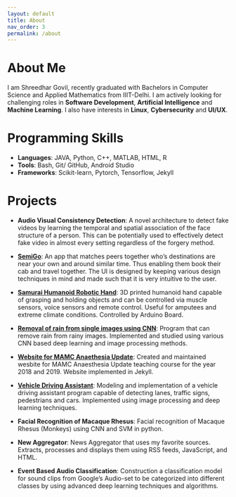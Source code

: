 ```yaml
---
layout: default
title: About
nav_order: 3
permalink: /about
---
```


# About Me
I am Shreedhar Govil, recently graduated with Bachelors in Computer Science and Applied Mathematics from IIIT-Delhi. I am actively looking for challenging roles in **Software Development**, **Artificial Intelligence** and **Machine Learning**. I also have interests in **Linux**, **Cybersecurity** and **UI/UX**. 

# Programming Skills
* **Languages**: JAVA, Python, C++, MATLAB, HTML, R
* **Tools**: Bash, Git/ GitHub, Android Studio
* **Frameworks**: Scikit-learn, Pytorch, Tensorflow, Jekyll


# Projects

* **Audio Visual Consistency Detection**: 
    A novel architecture to detect fake videos by learning the temporal
    and spatial association of the face structure of a person.
    This can be potentially used to effectively detect fake video in almost every setting regardless of the forgery method.

* [**SemiGo**](https://github.com/sdhar16/SemiGo): 
    An app that matches peers together who’s destinations are near your own and around similar time.
    Thus enabling them book their cab and travel together. The UI is designed by keeping various design techniques in mind and made 
    such that it is very intuitive to the user. 

* [**Samurai Humanoid Robotic Hand**](https://github.com/sdhar16/Samurai): 
    3D printed humanoid hand capable of grasping and holding objects
    and can be controlled via muscle sensors, voice sensors and remote
    control. Useful for amputees and extreme climate conditions.
    Controlled by Arduino Board.

* [**Removal of rain from single images using CNN**](https://github.com/sdhar16/RainRemover): 
    Program that can remove rain from rainy images. Implemented and studied using various CNN based deep
    learning and image processing methods. 

* [**Website for MAMC Anaethesia Update**](https://github.com/sdhar16/mamcanaesthesiaupdate): 
    Created and maintained wesbite for MAMC Anaesthesia Update teaching course for the year 2018 and 2019. 
    Website implemented in Jekyll.

* [**Vehicle Driving Assistant**](https://github.com/arushi019/IA_project): 
    Modeling and implementation of a vehicle driving assistant
    program capable of detecting lanes, traffic signs, pedestrians
    and cars. Implemented using image
    processing and deep learning techniques.

* **Facial Recognition of Macaque Rhesus**: 
    Facial recognition of Macaque Rhesus (Monkeys) using CNN and SVM in python.

* **New Aggregator**:
    News Aggregator that uses my favorite sources. Extracts, processes and displays them using RSS feeds, JavaScript, and HTML.

* **Event Based Audio Classification**: 
    Construction a classification model for sound clips from Google’s
    Audio-set to be categorized into different classes by using
    advanced deep learning techniques and algorithms.
